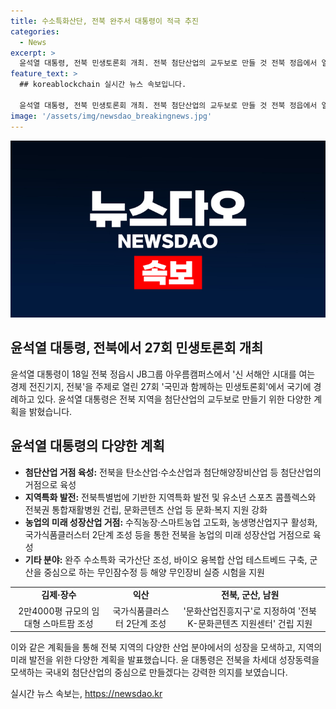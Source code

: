 ```yaml
---
title: 수소특화산단, 전북 완주서 대통령이 적극 추진
categories:
  - News
excerpt: >
  윤석열 대통령, 전북 민생토론회 개최. 전북 첨단산업의 교두보로 만들 것 전북 정읍에서 열린 민생토론회에서 윤 대통령은 전북을 첨단산업 거점으로 육성하고, 농업과 문화 지원을 강화할 계획을 발표했다. 수소산업, 바이오 분야 인력양성과 기술개발 확대, 산업용지 확대 방안 등을 모색했으며, 수직농장·스마트농업 고도화와 국가식품클러스터 2단계 조성 등을 통해 농업의 성장산업 거점으로 육성할 방침을 밝혔다. 또한, 군산을 중심으로 하는 무인잠수정 등 해양 무인장비 실증 시험을 지원할 방침이며, 국가식품클러스터 2단계 조성과 농생명지구 지정을 추진할 계획이다.
feature_text: >
  ## koreablockchain 실시간 뉴스 속보입니다.

  윤석열 대통령, 전북 민생토론회 개최. 전북 첨단산업의 교두보로 만들 것 전북 정읍에서 열린 민생토론회에서 윤 대통령은 전북을 첨단산업 거점으로 육성하고, 농업과 문화 지원을 강화할 계획을 발표했다. 수소산업, 바이오 분야 인력양성과 기술개발 확대, 산업용지 확대 방안 등을 모색했으며, 수직농장·스마트농업 고도화와 국가식품클러스터 2단계 조성 등을 통해 농업의 성장산업 거점으로 육성할 방침을 밝혔다. 또한, 군산을 중심으로 하는 무인잠수정 등 해양 무인장비 실증 시험을 지원할 방침이며, 국가식품클러스터 2단계 조성과 농생명지구 지정을 추진할 계획이다.
image: '/assets/img/newsdao_breakingnews.jpg'
---
```


<p><img src="/assets/img/newsdao_breakingnews.jpg" alt="koreablockchain 속보" /></p>

<h2>윤석열 대통령, 전북에서 27회 민생토론회 개최</h2>

<p data-ke-size="size16">윤석열 대통령이 18일 전북 정읍시 JB그룹 아우름캠퍼스에서 '신 서해안 시대를 여는 경제 전진기지, 전북'을 주제로 열린 27회 '국민과 함께하는 민생토론회'에서 국기에 경례하고 있다. 윤석열 대통령은 전북 지역을 첨단산업의 교두보로 만들기 위한 다양한 계획을 밝혔습니다.</p>

<h2 data-ke-size="size26">윤석열 대통령의 다양한 계획</h2>

<ul>
  <li><strong>첨단산업 거점 육성:</strong> 전북을 탄소산업·수소산업과 첨단해양장비산업 등 첨단산업의 거점으로 육성</li>
  <li><strong>지역특화 발전:</strong> 전북특별법에 기반한 지역특화 발전 및 유소년 스포츠 콤플렉스와 전북권 통합재활병원 건립, 문화콘텐츠 산업 등 문화·복지 지원 강화</li>
  <li><strong>농업의 미래 성장산업 거점:</strong> 수직농장·스마트농업 고도화, 농생명산업지구 활성화, 국가식품클러스터 2단계 조성 등을 통한 전북을 농업의 미래 성장산업 거점으로 육성</li>
  <li><strong>기타 분야:</strong> 완주 수소특화 국가산단 조성, 바이오 융복합 산업 테스트베드 구축, 군산을 중심으로 하는 무인잠수정 등 해양 무인장비 실증 시험을 지원</li>
</ul>

<table>
  <tr>
    <td style="text-align: center; height: 17px;"><b>김제·장수</b></td>
    <td style="text-align: center; height: 17px;"><b>익산</b></td>
    <td style="text-align: center; height: 17px;"><b>전북, 군산, 남원</b></td>
  </tr>
  <tr>
    <td style="text-align: center; height: 17px;">2만4000평 규모의 임대형 스마트팜 조성</td>
    <td style="text-align: center; height: 17px;">국가식품클러스터 2단계 조성</td>
    <td style="text-align: center; height: 17px;">'문화산업진흥지구'로 지정하여 '전북 K-문화콘텐츠 지원센터' 건립 지원</td>
  </tr>
</table>

<p data-ke-size="size16">이와 같은 계획들을 통해 전북 지역의 다양한 산업 분야에서의 성장을 모색하고, 지역의 미래 발전을 위한 다양한 계획을 발표했습니다. 윤 대통령은 전북을 차세대 성장동력을 모색하는 국내외 첨단산업의 중심으로 만들겠다는 강력한 의지를 보였습니다.</p>
실시간 뉴스 속보는, <a href="https://newsdao.kr" rel="dofollow">https://newsdao.kr</a>


